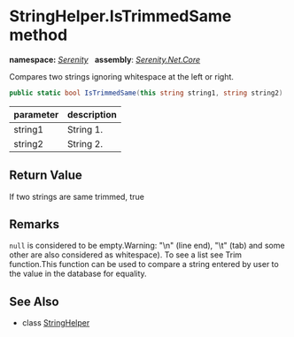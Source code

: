 # StringHelper.IsTrimmedSame method
**namespace:** *[Serenity](../../README.md#serenity-namespace)*   **assembly**: *[Serenity.Net.Core](../../README.md)*

Compares two strings ignoring whitespace at the left or right.

```csharp
public static bool IsTrimmedSame(this string string1, string string2)
```

| parameter | description |
| --- | --- |
| string1 | String 1. |
| string2 | String 2. |

## Return Value

If two strings are same trimmed, true

## Remarks

`null` is considered to be empty.Warning: "\n" (line end), "\t" (tab) and some other are also considered as whitespace). To see a list see Trim function.This function can be used to compare a string entered by user to the value in the database for equality.

## See Also

* class [StringHelper](../StringHelper.md)